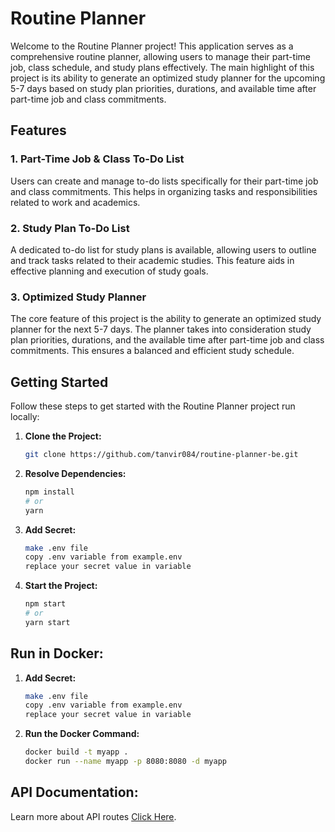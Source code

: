 
# Routine Planner

Welcome to the Routine Planner project! This application serves as a comprehensive routine planner, allowing users to manage their part-time job, class schedule, and study plans effectively. The main highlight of this project is its ability to generate an optimized study planner for the upcoming 5-7 days based on study plan priorities, durations, and available time after part-time job and class commitments.

## Features

### 1. Part-Time Job & Class To-Do List

Users can create and manage to-do lists specifically for their part-time job and class commitments. This helps in organizing tasks and responsibilities related to work and academics.

### 2. Study Plan To-Do List

A dedicated to-do list for study plans is available, allowing users to outline and track tasks related to their academic studies. This feature aids in effective planning and execution of study goals.

### 3. Optimized Study Planner

The core feature of this project is the ability to generate an optimized study planner for the next 5-7 days. The planner takes into consideration study plan priorities, durations, and the available time after part-time job and class commitments. This ensures a balanced and efficient study schedule.

## Getting Started

Follow these steps to get started with the Routine Planner project run locally:

1. **Clone the Project:**
   ```bash
   git clone https://github.com/tanvir084/routine-planner-be.git
   ```

2. **Resolve Dependencies:**
   ```bash
   npm install
   # or
   yarn 
   ```

3. **Add Secret:**
   ```bash
   make .env file
   copy .env variable from example.env
   replace your secret value in variable
   ```

4. **Start the Project:**
   ```bash
   npm start
   # or
   yarn start
   ```
## Run in Docker:
1. **Add Secret:**
   ```bash
   make .env file
   copy .env variable from example.env
   replace your secret value in variable
   ```

4. **Run the Docker Command:**
   ```bash
   docker build -t myapp .
   docker run --name myapp -p 8080:8080 -d myapp
   ```


## API Documentation:
Learn more about API routes [Click Here](https://documenter.getpostman.com/view/19524228/2sA2xjyBB5).
